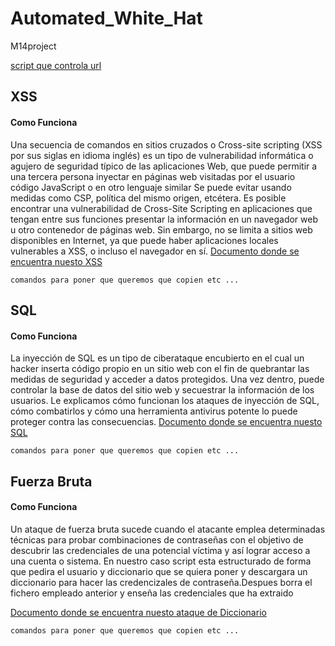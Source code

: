 # Automated_White_Hat
M14project
<!-- This content will not appear in the rendered Markdown -->

[script que controla url](https://github.com/Jose-Paco/Automated_White_Hat/blob/ataques/1_checkurl.sh)
## XSS
#### Como Funciona
Una secuencia de comandos en sitios cruzados o Cross-site scripting (XSS por sus siglas en idioma inglés) es un tipo de vulnerabilidad informática o agujero de seguridad típico de las aplicaciones Web, que puede permitir a una tercera persona inyectar en páginas web visitadas por el usuario código JavaScript o en otro lenguaje similar  Se puede evitar usando medidas como CSP, política del mismo origen, etcétera.
Es posible encontrar una vulnerabilidad de Cross-Site Scripting en aplicaciones que tengan entre sus funciones presentar la información en un navegador web u otro contenedor de páginas web. Sin embargo, no se limita a sitios web disponibles en Internet, ya que puede haber aplicaciones locales vulnerables a XSS, o incluso el navegador en sí.
[Documento donde se encuentra nuesto XSS](https://github.com/Jose-Paco/Automated_White_Hat/blob/ataques/3_xss.sh)
```
comandos para poner que queremos que copien etc ... 
```
## SQL
#### Como Funciona
La inyección de SQL es un tipo de ciberataque encubierto en el cual un hacker inserta código propio en un sitio web con el fin de quebrantar las medidas de seguridad y acceder a datos protegidos. Una vez dentro, puede controlar la base de datos del sitio web y secuestrar la información de los usuarios. Le explicamos cómo funcionan los ataques de inyección de SQL, cómo combatirlos y cómo una herramienta antivirus potente lo puede proteger contra las consecuencias.
[Documento donde se encuentra nuesto SQL](https://github.com/Jose-Paco/Automated_White_Hat/blob/ataques/3_sqli.sh)
```
comandos para poner que queremos que copien etc ... 
```
## Fuerza Bruta
#### Como Funciona
Un ataque de fuerza bruta sucede cuando el atacante emplea determinadas técnicas para probar combinaciones de contraseñas con el objetivo de descubrir las credenciales de una potencial víctima y así lograr acceso a una cuenta o sistema.
En nuestro caso script esta estructurado de forma que pedira el usuario y diccionario que se quiera poner y descargara un diccionario para hacer las credencizales de contraseña.Despues borra el fichero empleado anterior y enseña las credenciales que ha extraido 

[Documento donde se encuentra nuesto ataque de Diccionario](https://github.com/Jose-Paco/Automated_White_Hat/blob/ataques/3_diccionario.sh)
```
comandos para poner que queremos que copien etc ... 
```
